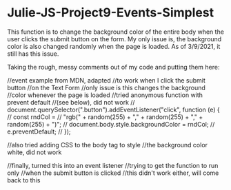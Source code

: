 # Julie-JS-Project9-Events-Simplest

This function is to change the background color of the entire body when the user clicks the submit button on the form.  My only issue is, the background color is also changed randomly when the page is loaded. As of 3/9/2021, it still has this issue.


Taking the rough, messy comments out of my code and putting them here:

//event example from MDN, adapted
//to work when I click the submit button
//on the Text Form
//only issue is this changes the background
//color whenever the page is loaded
//tried anonymous function with prevent default
//(see below), did not work
// document.querySelector(".button").addEventListener("click", function (e) {
//   const rndCol =
//     "rgb(" + random(255) + "," + random(255) + "," + random(255) + ")";
//   document.body.style.backgroundColor = rndCol;
//   e.preventDefault;
// });

//also tried adding CSS to the body tag to style
//the background color white, did not work

//finally, turned this into an event listener
//trying to get the function to run only
//when the submit button is clicked
//this didn't work either, will come back to this

